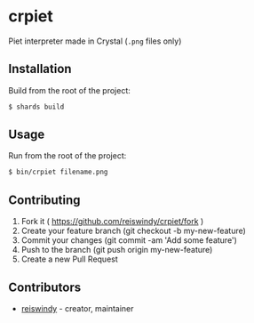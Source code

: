 # crpiet

Piet interpreter made in Crystal (`.png` files only)

## Installation

Build from the root of the project:

```sh
$ shards build
```

## Usage

Run from the root of the project:

```sh
$ bin/crpiet filename.png
```

## Contributing

1. Fork it ( https://github.com/reiswindy/crpiet/fork )
2. Create your feature branch (git checkout -b my-new-feature)
3. Commit your changes (git commit -am 'Add some feature')
4. Push to the branch (git push origin my-new-feature)
5. Create a new Pull Request

## Contributors

- [reiswindy](https://github.com/reiswindy) - creator, maintainer
